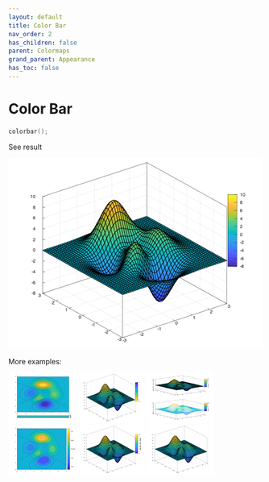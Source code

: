 ```yaml
---
layout: default
title: Color Bar
nav_order: 2
has_children: false
parent: Colormaps
grand_parent: Appearance
has_toc: false
---
```

# Color Bar

```cpp
colorbar();
```


See result

[![example_colorbar_1](colorbar/colorbar_1.png)](../https://github.com/alandefreitas/matplotplusplus/blob/master/examples/appearance/colormaps/colorbar/colorbar_1.cpp)

More examples:
    
[![example_colorbar_2](colorbar/colorbar_2_thumb.png)](../https://github.com/alandefreitas/matplotplusplus/blob/master/examples/appearance/colormaps/colorbar/colorbar_2.cpp)  [![example_colorbar_3](colorbar/colorbar_3_thumb.png)](../https://github.com/alandefreitas/matplotplusplus/blob/master/examples/appearance/colormaps/colorbar/colorbar_3.cpp)  [![example_colorbar_4](colorbar/colorbar_4_thumb.png)](../https://github.com/alandefreitas/matplotplusplus/blob/master/examples/appearance/colormaps/colorbar/colorbar_4.cpp)  [![example_colorbar_5](colorbar/colorbar_5_thumb.png)](../https://github.com/alandefreitas/matplotplusplus/blob/master/examples/appearance/colormaps/colorbar/colorbar_5.cpp)  [![example_colorbar_6](colorbar/colorbar_6_thumb.png)](../https://github.com/alandefreitas/matplotplusplus/blob/master/examples/appearance/colormaps/colorbar/colorbar_6.cpp)  [![example_colorbar_7](colorbar/colorbar_7_thumb.png)](../https://github.com/alandefreitas/matplotplusplus/blob/master/examples/appearance/colormaps/colorbar/colorbar_7.cpp)

  


